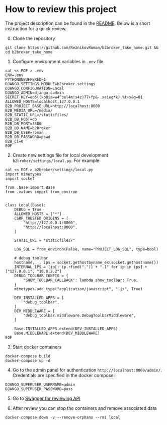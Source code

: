 # How to review this project
The project description can be found in the [README](../README.md). Below is a short instruction for a quick review.

0. Clone the repository
```shell
git clone https://github.com/ReznikovRoman/b2broker_take_home.git && cd b2broker_take_home
```

1. Configure environment variables in `.env` file.
```shell
cat << EOF > .env
ENV=.env
PYTHONUNBUFFERED=1
DJANGO_SETTINGS_MODULE=b2broker.settings
DJANGO_CONFIGURATION=Local
DJANGO_ADMIN=django-cadmin
SECRET_KEY=ep5((kb0ia=w4^bel4m!s4z)77+fp&-.xeieg*k).%t+x&g=01
ALLOWED_HOSTS=localhost,127.0.0.1
B2B_PROJECT_BASE_URL=http://localhost:8000
B2B_MEDIA_URL=/media/
B2B_STATIC_URL=/staticfiles/
B2B_DB_HOST=db
B2B_DB_PORT=3306
B2B_DB_NAME=b2broker
B2B_DB_USER=roman
B2B_DB_PASSWORD=pswd
B2B_CI=0
EOF
```

2. Create new settings file for local development `b2broker/settings/local.py`. For example:
```shell
cat << EOF > b2broker/settings/local.py
import mimetypes
import socket

from .base import Base
from .values import from_environ


class Local(Base):
    DEBUG = True
    ALLOWED_HOSTS = ["*"]
    CSRF_TRUSTED_ORIGINS = [
        "http://127.0.0.1:8000",
        "http://localhost:8000",
    ]

    STATIC_URL = "staticfiles/"

    LOG_SQL = from_environ(False, name="PROJECT_LOG_SQL", type=bool)

    # debug toolbar
    hostname, _, ips = socket.gethostbyname_ex(socket.gethostname())
    INTERNAL_IPS = [ip[: ip.rfind(".")] + ".1" for ip in ips] + ["127.0.0.1", "10.0.2.2"]
    DEBUG_TOOLBAR_CONFIG = {
        "SHOW_TOOLBAR_CALLBACK": lambda show_toolbar: True,
    }
    mimetypes.add_type("application/javascript", ".js", True)

    DEV_INSTALLED_APPS = [
        "debug_toolbar",
    ]
    DEV_MIDDLEWARE = [
        "debug_toolbar.middleware.DebugToolbarMiddleware",
    ]

    Base.INSTALLED_APPS.extend(DEV_INSTALLED_APPS)
    Base.MIDDLEWARE.extend(DEV_MIDDLEWARE)
EOF
```

3. Start docker containers
```shell
docker-compose build
docker-compose up -d
```

4. Go to the admin panel for authentication `http://localhost:8000/admin/`.
Credentials are specified in the docker compose:
```dotenv
DJANGO_SUPERUSER_USERNAME=admin
DJANGO_SUPERUSER_PASSWORD=pass
```

5. Go to [Swagger for reviewing API](http://localhost:8000/api/v1/schema/swagger#/)

6. After review you can stop the containers and remove associated data
```shell
docker-compose down -v --remove-orphans --rmi local
```

